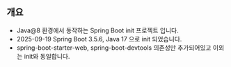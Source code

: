 ## 개요

- Java@8 환경에서 동작하는 Spring Boot init 프로젝트 입니다.
- 2025-09-19 Spring Boot 3.5.6, Java 17 으로 init 되었습니다.
- spring-boot-starter-web, spring-boot-devtools 의존성만 추가되어있고 이외는 init와 동일합니다.
